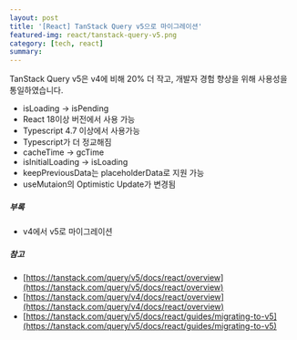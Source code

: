 ```yaml
---
layout: post
title: '[React] TanStack Query v5으로 마이그레이션'
featured-img: react/tanstack-query-v5.png
category: [tech, react]
summary:
---
```


TanStack Query v5은 v4에 비해 20% 더 작고, 개발자 경험 향상을 위해 사용성을 통일하였습니다.

- isLoading -> isPending
- React 18이상 버전에서 사용 가능
- Typescript 4.7 이상에서 사용가능
- Typescript가 더 정교해짐
- cacheTime -> gcTime
- isInitialLoading -> isLoading
- keepPreviousData는 placeholderData로 지원 가능
- useMutaion의 Optimistic Update가 변경됨


##### 부록
- v4에서 v5로 마이그레이션

##### 참고
- [https://tanstack.com/query/v5/docs/react/overview](https://tanstack.com/query/v5/docs/react/overview)
- [https://tanstack.com/query/v4/docs/react/overview](https://tanstack.com/query/v4/docs/react/overview)
- [https://tanstack.com/query/v5/docs/react/guides/migrating-to-v5](https://tanstack.com/query/v5/docs/react/guides/migrating-to-v5)
